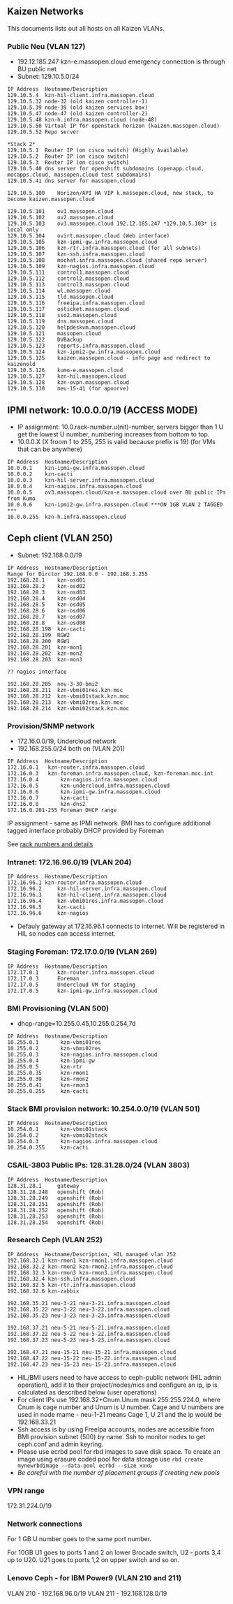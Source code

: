 ## Kaizen Networks
This documents lists out all hosts on all Kaizen VLANs.

### Public Neu (VLAN 127)
 -  192.12.185.247      kzn-e.massopen.cloud emergency connection is through BU public net
 -  Subnet: 129.10.5.0/24

```shell
IP Address  Hostname/Description
129.10.5.4	kzn-hil-client.infra.massopen.cloud
129.10.5.32	node-32 (old kaizen controller-1)
129.10.5.39	node-39 (old kaizen services box)
129.10.5.47	node-47 (old kaizen controller-2)
129.10.5.48	kzn-h.infra.massopen.cloud (node-48)
129.10.5.50	Virtual IP for openstack horizon (kaizen.massopen.cloud)
129.10.5.52	Repo server

*Stack 2*
129.10.5.1	Router IP (on cisco switch) (Highly Available)
129.10.5.2	Router IP (on cisco switch)
129.10.5.3	Router IP (on cisco switch)
129.10.5.40	dns server for openshift subdomains (openapp.cloud, mocapps.cloud, massopen.cloud test subdomains)
129.10.5.41	dns server for massopen.cloud

129.10.5.100	Horizon/API HA VIP k.massopen.cloud, new stack, to become kaizen.massopen.cloud

129.10.5.101	ov1.massopen.cloud
129.10.5.102	ov2.massopen.cloud
129.10.5.103	ov3.massopen.cloud 192.12.185.247 *129.10.5.103* is local only
129.10.5.104	ovirt.massopen.cloud (Web interface)
129.10.5.105	kzn-ipmi-gw.infra.massopen.cloud
129.10.5.106	kzn-rtr.infra.massopen.cloud (for all subnets)
129.10.5.107	kzn-ssh.infra.massopen.cloud
129.10.5.108	mochat.infra.massopen.cloud (shared repo server)
129.10.5.109	kzn-nagios.infra.massopen.cloud
129.10.5.111	control1.massopen.cloud
129.10.5.112	control2.massopen.cloud
129.10.5.113	control3.massopen.cloud
129.10.5.114	wl.massopen.cloud
129.10.5.115	tld.massopen.cloud
129.10.5.116	freeipa.infra.massopen.cloud
129.10.5.117	osticket.massopen.cloud
129.10.5.118	sso2.massopen.cloud
129.10.5.119	dns.massopen.cloud
129.10.5.120	helpdeskvm.massopen.cloud
129.10.5.121	massopen.cloud
129.10.5.122	DVBackup
129.10.5.123	reports.infra.massopen.cloud
129.10.5.124	kzn-ipmi2-gw.infra.massopen.cloud
129.10.5.125	kaizen.massopen.cloud - info page and redirect to kaizenold
129.10.5.126	kumo-e.massopen.cloud
129.10.5.127    kzn-hil.massopen.cloud
129.10.5.128    kzn-ovpn.massopen.cloud
129.10.5.130    neu-15-41 (for apoorve)
```

## IPMI network: 10.0.0.0/19 (ACCESS MODE)
 -  IP assignment: 10.0.rack-number.u(nit)-number, servers bigger than 1 U get the lowest U number,
 numbering increases from bottom to top.
 -  10.0.0.X (X froom 1 to 255, 255 is valid because prefix is 19) (for VMs that can be anywhere)
```shell
IP Address  Hostname/Description
10.0.0.1    kzn-ipmi-gw.infra.massopen.cloud
10.0.0.2    kzn-cacti
10.0.0.3    kzn-hil-server.infra.massopen.cloud
10.0.0.4    kzn-nagios.infra.massopen.cloud
10.0.0.5    ov3.massopen.cloud/kzn-e.massopen.cloud over BU public IPs from Kumo
10.0.0.6    kzn-ipmi2-gw.infra.massopen.cloud ***ON 1GB VLAN 2 TAGGED ***
10.0.0.255  kzn-h.infra.massopen.cloud
```
## Ceph client (VLAN 250)
 -  Subnet: 192.168.0.0/19
```shell
IP Address  Hostname/Description
Range for Dirctor 192.168.0.0 - 192.168.3.255
192.168.28.1    kzn-osd01
192.168.28.2    kzn-osd02
192.168.28.3    kzn-osd03
192.168.28.4    kzn-osd04
192.168.28.5    kzn-osd05
192.168.28.6    kzn-osd06
192.168.28.7    kzn-osd07
192.168.28.8    kzn-osd08
192.168.28.198  kzn-cacti
192.168.28.199  RGW2
192.168.28.200  RGW1
192.168.28.201  kzn-mon1
192.168.28.202  kzn-mon2
192.168.28.203  kzn-mon3

?? nagios interface

192.168.28.205  neu-3-30-bmi2
192.168.28.211  kzn-vbmi01res.kzn.moc
192.168.28.212  kzn-vbmi01stack.kzn.moc
192.168.28.213  kzn-vbmi02res.kzn.moc
192.168.28.214  kzn-vbmi02stack.kzn.moc
```

### Provision/SNMP network
 -  172.16.0.0/19, Undercloud network
 -  192.168.255.0/24 both on (VLAN 201)
```shell
IP Address  Hostname/Description
172.16.0.1	 kzn-router.infra.massopen.cloud
172.16.0.3	 kzn-foreman.infra.massopen.cloud, kzn-foreman.moc.int
172.16.0.4       kzn-nagios.infra.massopen.cloud
172.16.0.5       kzn-undercloud.infra.massopen.cloud
172.16.0.6       kzn-ipmi-gw.infra.massopen.cloud
172.16.0.7       kzn-cacti
172.16.0.8       kzn-dns2
172.16.0.201-255 Foreman DHCP range
```
IP assignment - same as IPMI network. BMI has to configure additional tagged interface probably DHCP provided by Foreman

See [rack numbers and details](https://docs.google.com/spreadsheets/d/1kKNx2HKtuTL_UZFDsOMfKqk-9KJ3Yd46lvJRn6P-3Zc/edit#gid=0)

### Intranet: 172.16.96.0/19 (VLAN 204)
```shell
IP Address  Hostname/Description
172.16.96.1	kzn-router.infra.massopen.cloud
172.16.96.2     kzn-hil-server.infra.massopen.cloud
172.16.96.3     kzn-hil-client.infra.massopen.cloud
172.16.96.4     kzn-vbmi01res.infra.massopen.cloud
172.16.96.5     kzn-cacti
172.16.96.6     kzn-nagios
```
 -  Defauly gateway at 172.16.96.1 connects to internet. Will be registered in HIL so nodes can access internet.

### Staging Foreman: 172.17.0.0/19 (VLAN 269)
```shell
IP Address  Hostname/Description
172.17.0.1    	kzn-router.infra.massopen.cloud
172.17.0.3      Foreman
172.17.0.5      Undercloud VM for staging
172.17.0.5      kzn-ipmi-gw.infra.massopen.cloud

```


### BMI Provisioning (VLAN 500)
 -  dhcp-range=10.255.0.45,10.255.0.254,7d
```shell
IP Address  Hostname/Description
10.255.0.1       kzn-vbmi01res
10.255.0.2       kzn-vbmi02res
10.255.0.3       kzn-nagios.infra.massopen.cloud
10.255.0.4       kzn-ipmi-gw
10.255.0.5       kzn-rtr
10.255.0.35      kzn-rmon1
10.255.0.39      kzn-rmon2
10.255.0.41      kzn-rmon3
10.255.0.255	 kzn-cacti
```

### Stack BMI provision network: 10.254.0.0/19 (VLAN 501)
```shell
IP Address  Hostname/Description
10.254.0.1       kzn-vbmi01stack
10.254.0.2       kzn-vbmi02stack
10.254.0.3       kzn-nagios.infra.massopen.cloud
10.254.0.255	 kzn-cacti
```

### CSAIL-3803 Public IPs: 128.31.28.0/24 (VLAN 3803)
```shell
IP Address  Hostname/Description
128.31.28.1     gateway
128.31.28.248   openshift (Rob)
128.31.28.249	openshift (Rob)
128.31.28.251   openshift (Rob)
128.31.28.252   openshift (Rob)
128.31.28.253   openshift (Rob)
128.31.28.254   openshift (Rob)
```

### Research Ceph (VLAN 252)
```shell
IP Address  Hostname/Description, HIL managed vlan 252
192.168.32.1 kzn-rmon1 kzn-rmon1.infra.massopen.cloud
192.168.32.2 kzn-rmon2 kzn-rmon2.infra.massopen.cloud
192.168.32.3 kzn-rmon3 kzn-rmon3.infra.massopen.cloud
192.168.32.4 kzn-ssh.infra.massopen.cloud
192.168.32.5 kzn-rtr.infra.massopen.cloud
192.168.32.6 kzn-zabbix

192.168.35.21 neu-3-21 neu-3-21.infra.massopen.cloud
192.168.35.22 neu-3-22 neu-3-22.infra.massopen.cloud
192.168.35.23 neu-3-23 neu-3-23.infra.massopen.cloud

192.168.37.21 neu-5-21 neu-5-21.infra.massopen.cloud
192.168.37.22 neu-5-22 neu-5-22.infra.massopen.cloud
192.168.37.23 neu-5-23 neu-5-23.infra.massopen.cloud

192.168.47.21 neu-15-21 neu-15-21.infra.massopen.cloud
192.168.47.22 neu-15-22 neu-15-22.infra.massopen.cloud
192.168.47.23 neu-15-23 neu-15-23.infra.massopen.cloud
```
 -  HIL/BMI users need to have access to ceph-public network (HIL admin operation),
 add it to their project/nodes/nics and configure an ip, ip is calculated as described below (user operations)
 -  For client IPs use 192.168.32+Cnum.Unum mask 255.255.224.0,
 where Cnum is cage number and Unum is U number. Cage and U numbers are used in node mame - neu-1-21 means Cage 1, U 21 and the ip would be 192.168.33.21
 -  Ssh access is by using FreeIpa accounts, nodes are accessible from BMI provision
 subnet (500) by name. Ssh to monitor nodes to get ceph.conf and admin keyring.
 -  Please use ecrbd pool for rbd images to save disk space. To create an image using erasure
 coded pool for data storage use `rbd create mynewrbdimage --data-pool ecrbd --size xxxG`
 -  *Be careful with the number of placement groups if creating new pools*

### VPN range
172.31.224.0/19

### Network connections
For 1 GB U number goes to the same port number.

For 10GB U1 goes to ports 1 and 2 on lower Brocade switch, U2 - ports 3,4 up to U20.
U21 goes to ports 1,2 on upper switch and so on.

### Lenovo Ceph - for IBM Power9 (VLAN 210 and 211)

VLAN 210 - 	192.168.96.0/19
VLAN 211 - 	192.168.128.0/19

